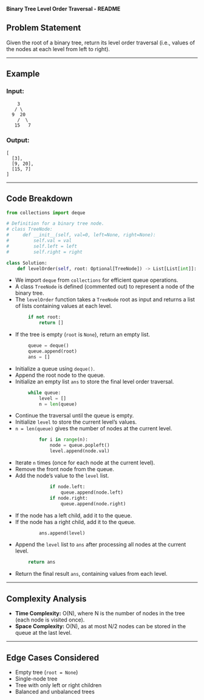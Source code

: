 **Binary Tree Level Order Traversal - README**

## Problem Statement
Given the root of a binary tree, return its level order traversal (i.e., values of the nodes at each level from left to right).

---
## Example
### Input:
```
    3
   / \
  9  20
    /  \
   15   7
```
### Output:
```
[
  [3],
  [9, 20],
  [15, 7]
]
```

---
## Code Breakdown

```python
from collections import deque

# Definition for a binary tree node.
# class TreeNode:
#     def __init__(self, val=0, left=None, right=None):
#         self.val = val
#         self.left = left
#         self.right = right

class Solution:
    def levelOrder(self, root: Optional[TreeNode]) -> List[List[int]]:
```
- We import `deque` from `collections` for efficient queue operations.
- A class `TreeNode` is defined (commented out) to represent a node of the binary tree.
- The `levelOrder` function takes a `TreeNode` root as input and returns a list of lists containing values at each level.

```python
        if not root:
            return []
```
- If the tree is empty (`root` is `None`), return an empty list.

```python
        queue = deque()
        queue.append(root)
        ans = []
```
- Initialize a queue using `deque()`.
- Append the root node to the queue.
- Initialize an empty list `ans` to store the final level order traversal.

```python
        while queue:
            level = []
            n = len(queue)
```
- Continue the traversal until the queue is empty.
- Initialize `level` to store the current level’s values.
- `n = len(queue)` gives the number of nodes at the current level.

```python
            for i in range(n):
                node = queue.popleft()
                level.append(node.val)
```
- Iterate `n` times (once for each node at the current level).
- Remove the front node from the queue.
- Add the node’s value to the `level` list.

```python
                if node.left:
                    queue.append(node.left)
                if node.right:
                    queue.append(node.right)
```
- If the node has a left child, add it to the queue.
- If the node has a right child, add it to the queue.

```python
            ans.append(level)
```
- Append the `level` list to `ans` after processing all nodes at the current level.

```python
        return ans
```
- Return the final result `ans`, containing values from each level.

---
## Complexity Analysis
- **Time Complexity:** O(N), where N is the number of nodes in the tree (each node is visited once).
- **Space Complexity:** O(N), as at most N/2 nodes can be stored in the queue at the last level.

---
## Edge Cases Considered
- Empty tree (`root = None`)
- Single-node tree
- Tree with only left or right children
- Balanced and unbalanced trees

